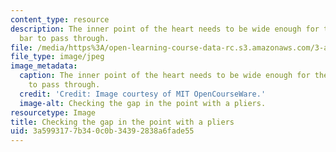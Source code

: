 ```yaml
---
content_type: resource
description: The inner point of the heart needs to be wide enough for the twisted
  bar to pass through.
file: /media/https%3A/open-learning-course-data-rc.s3.amazonaws.com/3-a04-modern-blacksmithing-and-physical-metallurgy-fall-2008/3a5993177b340c0b34392838a6fade55_120.jpg
file_type: image/jpeg
image_metadata:
  caption: The inner point of the heart needs to be wide enough for the twisted bar
    to pass through.
  credit: 'Credit: Image courtesy of MIT OpenCourseWare.'
  image-alt: Checking the gap in the point with a pliers.
resourcetype: Image
title: Checking the gap in the point with a pliers
uid: 3a599317-7b34-0c0b-3439-2838a6fade55
---
```

